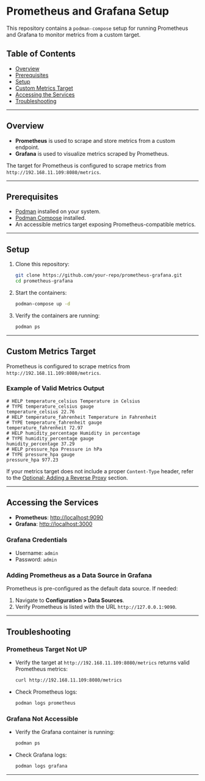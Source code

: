 # Prometheus and Grafana Setup

This repository contains a `podman-compose` setup for running Prometheus and Grafana to monitor metrics from a custom target.

## Table of Contents
- [Overview](#overview)
- [Prerequisites](#prerequisites)
- [Setup](#setup)
- [Custom Metrics Target](#custom-metrics-target)
- [Accessing the Services](#accessing-the-services)
- [Troubleshooting](#troubleshooting)

---

## Overview

- **Prometheus** is used to scrape and store metrics from a custom endpoint.
- **Grafana** is used to visualize metrics scraped by Prometheus.

The target for Prometheus is configured to scrape metrics from `http://192.168.11.109:8080/metrics`.

---

## Prerequisites

- [Podman](https://podman.io/) installed on your system.
- [Podman Compose](https://github.com/containers/podman-compose) installed.
- An accessible metrics target exposing Prometheus-compatible metrics.

---

## Setup

1. Clone this repository:
   ```bash
   git clone https://github.com/your-repo/prometheus-grafana.git
   cd prometheus-grafana
   ```

2. Start the containers:
   ```bash
   podman-compose up -d
   ```

3. Verify the containers are running:
   ```bash
   podman ps
   ```

---

## Custom Metrics Target

Prometheus is configured to scrape metrics from `http://192.168.11.109:8080/metrics`.

### Example of Valid Metrics Output
```text
# HELP temperature_celsius Temperature in Celsius
# TYPE temperature_celsius gauge
temperature_celsius 22.76
# HELP temperature_fahrenheit Temperature in Fahrenheit
# TYPE temperature_fahrenheit gauge
temperature_fahrenheit 72.97
# HELP humidity_percentage Humidity in percentage
# TYPE humidity_percentage gauge
humidity_percentage 37.29
# HELP pressure_hpa Pressure in hPa
# TYPE pressure_hpa gauge
pressure_hpa 977.23
```

If your metrics target does not include a proper `Content-Type` header, refer to the [Optional: Adding a Reverse Proxy](#optional-adding-a-reverse-proxy) section.

---

## Accessing the Services

- **Prometheus**: [http://localhost:9090](http://localhost:9090)
- **Grafana**: [http://localhost:3000](http://localhost:3000)

### Grafana Credentials
- Username: `admin`
- Password: `admin`

### Adding Prometheus as a Data Source in Grafana
Prometheus is pre-configured as the default data source. If needed:
1. Navigate to **Configuration > Data Sources**.
2. Verify Prometheus is listed with the URL `http://127.0.0.1:9090`.

---

## Troubleshooting

### Prometheus Target Not UP
- Verify the target at `http://192.168.11.109:8080/metrics` returns valid Prometheus metrics:
  ```bash
  curl http://192.168.11.109:8080/metrics
  ```

- Check Prometheus logs:
  ```bash
  podman logs prometheus
  ```

### Grafana Not Accessible
- Verify the Grafana container is running:
  ```bash
  podman ps
  ```

- Check Grafana logs:
  ```bash
  podman logs grafana
  ```

---
